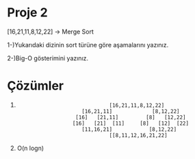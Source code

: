 # Proje 2

[16,21,11,8,12,22] -> Merge Sort

1-)Yukarıdaki dizinin sort türüne göre aşamalarını yazınız.

2-)Big-O gösterimini yazınız.

# Çözümler

1)                                   [16,21,11,8,12,22]
                            [16,21,11]             [8,12,22]
                          [16]   [21,11]         [8]   [12,22]
                         [16]   [21]  [11]     [8]   [12]  [22]
                            [11,16,21]            [8,12,22]
                                     [[8,11,12,16,21,22]

2) O(n logn)

                        